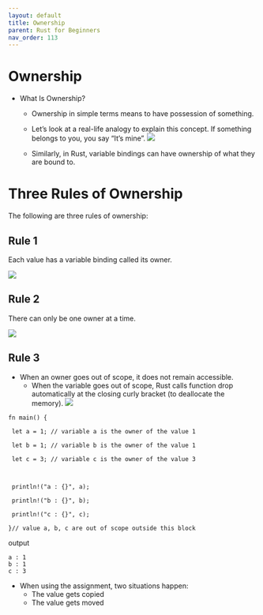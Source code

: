 ```yaml
---
layout: default
title: Ownership
parent: Rust for Beginners
nav_order: 113
---
```


# Ownership

- What Is Ownership? 
    - Ownership in simple terms means to have possession of something.
    - Let’s look at a real-life analogy to explain this concept. If something belongs to you, you say “It’s mine”.
![](https://raw.githubusercontent.com/sangam14/RustLabs/master/img/owner-book.png)

    - Similarly, in Rust, variable bindings can have ownership of what they are bound to.
    
    
    
# Three Rules of Ownership 
The following are three rules of ownership:

## Rule 1 

Each value has a variable binding called its owner.

![](https://raw.githubusercontent.com/sangam14/RustLabs/master/img/ownership-rule1.png)

## Rule 2 

There can only be one owner at a time.

![](https://raw.githubusercontent.com/sangam14/RustLabs/master/img/ownership-rule2.png)

## Rule 3 

- When an owner goes out of scope, it does not remain accessible.
    -  When the variable goes out of scope, Rust calls function drop automatically at the closing curly bracket (to deallocate the memory).
    ![](https://raw.githubusercontent.com/sangam14/RustLabs/master/img/ownership-rule3.png)
    
 ```
 fn main() {

  let a = 1; // variable a is the owner of the value 1

  let b = 1; // variable b is the owner of the value 1

  let c = 3; // variable c is the owner of the value 3

  

  println!("a : {}", a);

  println!("b : {}", b);

  println!("c : {}", c);

}// value a, b, c are out of scope outside this block
 
 ```
 output 
 
 ```
a : 1
b : 1
c : 3
 
 ```
 
- When using the assignment, two situations happen:
   - The value gets copied
   - The value gets moved








